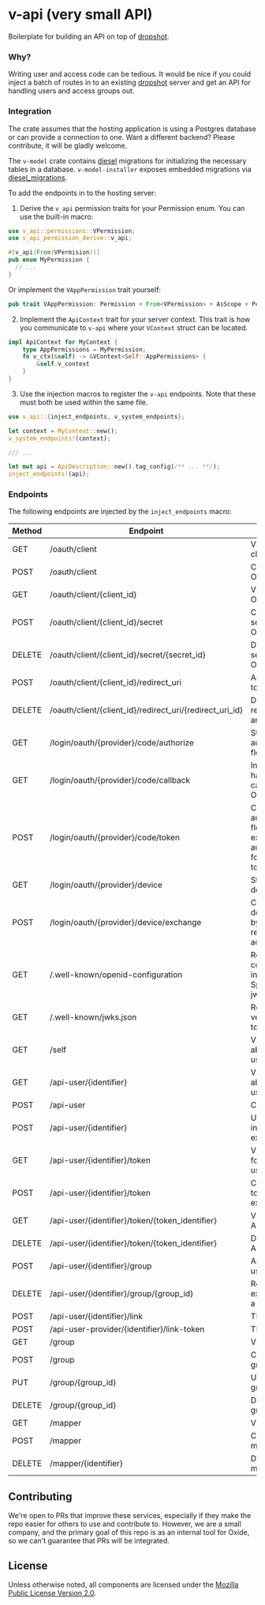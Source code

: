 # v-api (very small API)

Boilerplate for building an API on top of [dropshot](https://github.com/oxidecomputer/dropshot).

### Why?

Writing user and access code can be tedious. It would be nice if you could inject a batch of
routes in to an existing [dropshot](https://github.com/oxidecomputer/dropshot) server and get an
API for handling users and access groups out.

### Integration

The crate assumes that the hosting application is using a Postgres database or can provide a
connection to one. Want a different backend? Please contribute, it will be gladly welcome.

The `v-model` crate contains [diesel](https://diesel.rs/) migrations for initializing the necessary
tables in a database. `v-model-installer` exposes embedded migrations via [diesel_migrations](https://docs.rs/diesel_migrations/latest/diesel_migrations/).

To add the endpoints in to the hosting server:

1. Derive the `v_api` permission traits for your Permission enum. You can use the built-in macro:

```rust
use v_api::permissions::VPermission;
use v_api_permission_derive::v_api;

#[v_api(From(VPermision))]
pub enum MyPermission {
  // ...
}
```

Or implement the `VAppPermission` trait yourself:

```rust
pub trait VAppPermission: Permission + From<VPermission> + AsScope + PermissionStorage {}
```

2. Implement the `ApiContext` trait for your server context. This trait is how you communicate to
`v-api` where your `VContext` struct can be located.

```rust
impl ApiContext for MyContext {
    type AppPermissions = MyPermission;
    fn v_ctx(&self) -> &VContext<Self::AppPermissions> {
        &self.v_context
    }
}
```

3. Use the injection macros to register the `v-api` endpoints. Note that these must both be used
within the same file.

```rust
use v_api::{inject_endpoints, v_system_endpoints};

let context = MyContext::new();
v_system_endpoints!(context);

/// ...

let mut api = ApiDescription::new().tag_config(/** ... **/);
inject_endpoints!(api);
```

### Endpoints

The following endpoints are injected by the `inject_endpoints` macro:

| Method | Endpoint | Description |
|--------|----------|-------------|
| GET | /oauth/client | Vliew all OAuth clients |
| POST | /oauth/client | Create a new OAuth client |
| GET | /oauth/client/{client_id} | View an individual OAuth client |
| POST | /oauth/client/{client_id}/secret | Create a new secret for an OAuth client |
| DELETE | /oauth/client/{client_id}/secret/{secret_id} | Delete an existing secret from an OAuth client |
| POST | /oauth/client/{client_id}/redirect_uri | Add a redirect URI to an OAuth cleint |
| DELETE | /oauth/client/{client_id}/redirect_uri/{redirect_uri_id} | Delete an existing redirect URI from an OAuth client |
| GET | /login/oauth/{provider}/code/authorize | Start an OAuth authorization_code flow |
| GET | /login/oauth/{provider}/code/callback | Internal url for handling return calls from external OAuth providers |
| POST | /login/oauth/{provider}/code/token | Complete an authorization_code flow by exchanging an authorization code for an access token |
| GET | /login/oauth/{provider}/device | Start an OAuth device_code flow |
| POST | /login/oauth/{provider}/device/exchange | Complete a device_code flow by exchanging a request for an access token |
| GET | /.well-known/openid-configuration | Retrive OpenID configuartion information. Specifically the jwks url |
| GET | /.well-known/jwks.json | Retrieve JWKS for verifying access tokens |
| GET | /self | View information about the calling user |
| GET | /api-user/{identifier} | View information about a specific user |
| POST | /api-user | Create a new user |
| POST | /api-user/{identifier} | Update information on an existing user |
| GET | /api-user/{identifier}/token | View all API tokens for an existing user |
| POST | /api-user/{identifier}/token | Create a new API token for an existing user |
| GET | /api-user/{identifier}/token/{token_identifier} | View an existing API token |
| DELETE | /api-user/{identifier}/token/{token_identifier} | Delete an existing API token |
| POST | /api-user/{identifier}/group | Add an existing user to a group |
| DELETE | /api-user/{identifier}/group/{group_id} | Remove an existing user from a group |
| POST | /api-user/{identifier}/link | TBD |
| POST | /api-user-provider/{identifier}/link-token | TBD |
| GET | /group | View all groups |
| POST | /group | Create a new group |
| PUT | /group/{group_id} | Update an existing group |
| DELETE | /group/{group_id} | Delete an existing group |
| GET | /mapper | View all mappers |
| POST | /mapper | Create a new mapper |
| DELETE | /mapper/{identifier} | Delete and existing mapper |

## Contributing

We're open to PRs that improve these services, especially if they make the repo easier for others
to use and contribute to. However, we are a small company, and the primary goal of this repo is as
an internal tool for Oxide, so we can't guarantee that PRs will be integrated.

## License

Unless otherwise noted, all components are licensed under the
[Mozilla Public License Version 2.0](LICENSE).